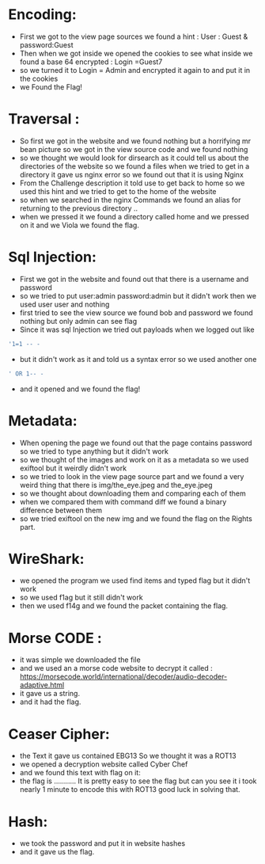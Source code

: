 # Encoding:
- First we got to the view page sources we found a hint : User : Guest & password:Guest
- Then when we got inside we opened the cookies to see what inside we found a base 64 encrypted : Login =Guest7
- so we turned it to Login = Admin and encrypted it again to and put it in the cookies
- we Found the Flag!
# Traversal : 
- So first we got in the website and we found nothing but a horrifying mr bean picture so we got in the view source code and we found nothing
- so we thought we would look for dirsearch as it could tell us about the directories of the website so we found a files when we tried to get in a directory it gave us nginx error so we found out that it is using Nginx
- From the Challenge description it told use to get back to home so we used this hint and we tried to get to the home of the website 
- so when we searched in the nginx Commands we found an alias for returning to the previous directory .. 
- when we pressed it we found a directory called home and we pressed on it and we Viola we found the flag.
# Sql Injection:
- First we got in the website and found out that there is a username and password 
- so we tried to put user:admin password:admin but it didn't work then we used user user and nothing 
- first tried to see the view source we found bob and password we found nothing but only admin can see flag
- Since it was sql Injection we tried out payloads when we logged out like
``` sql
'1=1 -- -
```
- but it didn't work as it and told us a syntax error so we used another one 
```sql
' OR 1-- -
```
- and it opened and we found the flag!
# Metadata:
- When opening the page we found out that the page contains password so we tried to type anything but it didn't work
- so we thought of the images and work on it as a metadata so we used exiftool but it weirdly didn't work 
- so we tried to look in the view page source part and we found a very weird thing that there is img/the_eye.jpeg and the_eye.jpeg
- so we thought about downloading them and comparing each of them 
- when we compared them with command diff we found a binary difference between them 
- so we tried exiftool on the new img and we found the flag on the Rights part.
# WireShark:
- we opened the program we used find items and typed flag but it didn't work
- so we used f1ag but it still didn't work
- then we used f14g and we found the packet containing the flag.

# Morse CODE :
- it was simple we downloaded the file 
- and we used an a morse code website to decrypt it called : https://morsecode.world/international/decoder/audio-decoder-adaptive.html
- it gave us a string. 
- and it had the flag.

# Ceaser Cipher:
- the Text it gave us contained EBG13 So we thought it was a ROT13 
- we opened a decryption website called Cyber Chef
- and we found this text with flag on it:
- the flag is ........... It is pretty easy to see the flag but can you see it i took nearly 1 minute to encode this with ROT13 good luck in solving that.
# Hash:
- we took the password and put it in website hashes
- and it gave us the flag.
